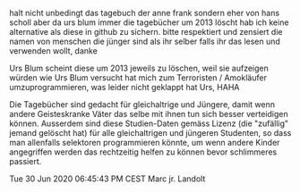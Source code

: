halt nicht unbedingt das tagebuch der anne frank sondern eher von hans scholl
aber da urs blum immer die tagebücher um 2013 löscht hab ich keine
alternative als diese in github zu sichern. bitte respektiert und zensiert
die namen von menschen die jünger sind als ihr selber falls ihr das lesen
und verwenden wollt, danke

Urs Blum scheint diese um 2013 jeweils zu löschen, weil sie aufzeigen würden wie Urs Blum versucht hat mich zum Terroristen / Amokläufer umzuprogrammieren, was leider nicht geklappt hat Urs, HAHA



Die Tagebücher sind gedacht für gleichaltrige und Jüngere, damit wenn andere Geisteskranke Väter das selbe mit ihnen tun sich besser verteidigen können. Ausserdem sind diese Studien-Daten gemäss Lizenz (die "zufällig" jemand gelöscht hat) für alle gleichaltrigen und jüngeren Studenten, so dass man allenfalls selektoren programmieren könnte, um wenn andere Kinder angegriffen werden das rechtzeitig helfen zu können bevor schlimmeres passiert.


Tue 30 Jun 2020 06:45:43 PM CEST
Marc jr. Landolt

